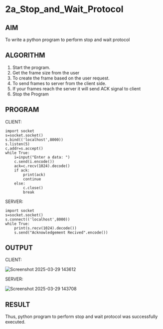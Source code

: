 # 2a_Stop_and_Wait_Protocol
## AIM 
To write a python program to perform stop and wait protocol
## ALGORITHM
1. Start the program.
2. Get the frame size from the user
3. To create the frame based on the user request.
4. To send frames to server from the client side.
5. If your frames reach the server it will send ACK signal to client
6. Stop the Program
## PROGRAM

CLIENT:
```
import socket 
s=socket.socket() 
s.bind(('localhost',8000))
s.listen(5) 
c,addr=s.accept() 
while True: 
    i=input("Enter a data: ") 
    c.send(i.encode()) 
    ack=c.recv(1024).decode() 
    if ack: 
        print(ack) 
        continue 
    else: 
        c.close() 
        break
```

SERVER:
```
import socket 
s=socket.socket() 
s.connect(('localhost',8000)) 
while True: 
    print(s.recv(1024).decode()) 
    s.send("Acknowledgement Recived".encode())
```

## OUTPUT

CLIENT:

![Screenshot 2025-03-29 143612](https://github.com/user-attachments/assets/9427b9ff-17d6-491f-9299-70d4c78caa36)

SERVER: 

![Screenshot 2025-03-29 143708](https://github.com/user-attachments/assets/af2b2f36-c3fe-4b7c-8168-0a4c525dc052)

## RESULT
Thus, python program to perform stop and wait protocol was successfully executed.
